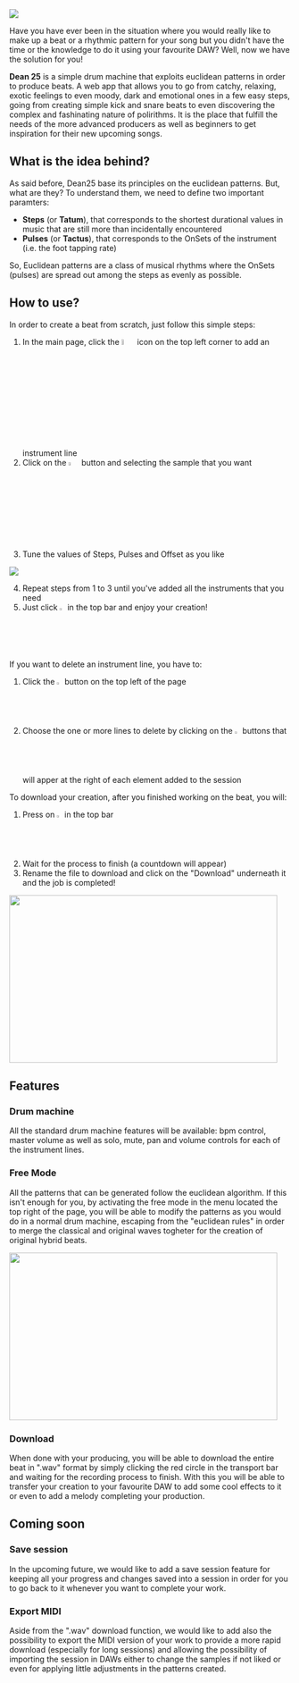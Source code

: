 
<img src="https://user-images.githubusercontent.com/58031924/104849071-2452df80-58e8-11eb-9e36-0f0105623ecb.png" style="vertical-align:middle" />

Have you have ever been in the situation where you would really like to make up a beat or a rhythmic pattern for your song but you didn't have the time or the knowledge to do it using your favourite DAW?
Well, now we have the solution for you!

__Dean 25__ is a simple drum machine that exploits euclidean patterns in order to produce beats.
A web app that allows you to go from catchy, relaxing, exotic feelings to even moody, dark and emotional ones in a few easy steps,  going from creating simple kick and snare beats to even discovering the complex and fashinating nature of polirithms.
It is the place that fulfill the needs of the more advanced producers as well as beginners to get inspiration for their new upcoming songs.

## What is the idea behind?
As said before, Dean25 base its principles on the euclidean patterns. 
But, what are they?
To understand them, we need to define two important paramters:
* __Steps__ (or __Tatum__), that corresponds to the shortest durational values in music that are still more than incidentally encountered
* __Pulses__ (or __Tactus__), that corresponds to the OnSets of the instrument (i.e. the foot tapping rate)

So, Euclidean patterns are a class of musical rhythms where the OnSets (pulses) are spread out among the steps as evenly as possible.

## How to use?
In order to create a beat from scratch, just follow this simple steps:
1. In the main page, click the <img src="https://user-images.githubusercontent.com/58031924/104848569-e1900800-58e5-11eb-881b-2438c40dcd30.PNG" width="5%" height="5%" /> icon on the top left corner to add an instrument line
2. Click on the <img src="https://user-images.githubusercontent.com/58031924/104848633-477c8f80-58e6-11eb-93db-3933158a3d50.PNG" width="4%" height="4%" /> button and selecting the sample that you want 
3.  Tune the values of Steps, Pulses and Offset as you like
  <img src="https://user-images.githubusercontent.com/58031924/104848707-89a5d100-58e6-11eb-96af-ccc001c16567.PNG"/>

4. Repeat steps from 1 to 3 until you've added all the instruments that you need
5. Just click <img src="https://user-images.githubusercontent.com/58031924/104848938-6deefa80-58e7-11eb-9064-e46a124724fa.PNG" width="2%" height="2%" /> in the top bar and enjoy your creation!

If you want to delete an instrument line, you have to:
1. Click the <img src="https://user-images.githubusercontent.com/58031924/104848841-dbe6f200-58e6-11eb-9f68-249f01e1878b.PNG" width="2%" height="2%" /> button on the top left of the page
2. Choose the one or more lines to delete by clicking on the <img src="https://user-images.githubusercontent.com/58031924/104848841-dbe6f200-58e6-11eb-9f68-249f01e1878b.PNG" width="2%" height="2%" /> buttons that will apper at the right of each element added to the session

To download your creation, after you finished working on the beat, you will:
1. Press on <img src="https://user-images.githubusercontent.com/58031924/104848885-1f416080-58e7-11eb-958d-eb5241d7d8f2.PNG" width="2%" height="2%" /> in the top bar
2. Wait for the process to finish (a countdown will appear)
3. Rename the file to download and click on the "Download" underneath it and the job is completed!  

<img src="https://user-images.githubusercontent.com/58031924/104848130-d89e3700-58e3-11eb-89bb-a06f3569bd00.gif" width="480" height="300" />

## Features

### Drum machine
All the standard drum machine features will be available: bpm control, master volume as well as solo, mute, pan and volume controls for each of the instrument lines.
### Free Mode
All the patterns that can be generated follow the euclidean algorithm.
If this isn't enough for you, by activating the free mode in the menu located the top right of the page, you will be able to modify the patterns as you would do in a normal drum machine, escaping from the "euclidean rules" in order to merge the classical and original waves togheter for the creation of original hybrid beats.

<img src="https://user-images.githubusercontent.com/58031924/104847883-a2ac8300-58e2-11eb-8091-5abe8a462a3d.gif" width="480" height="300" />

### Download
When done with your producing, you will be able to download the entire beat in ".wav" format by simply clicking the red circle in the transport bar and waiting for the recording process to finish.
With this you will be able to transfer your creation to your favourite DAW to add some cool effects to it or even to add a melody completing your production.

## Coming soon

### Save session
In the upcoming future, we would like to add a save session feature for keeping all your progress and changes saved into a session in order for you to go back to it whenever you want to complete your work.
### Export MIDI
Aside from the ".wav" download function, we would like to add also the possibility to export the MIDI version of your work to provide a more rapid download (especially for long sessions) and allowing the possibility of importing the session in DAWs either to change the samples if not liked or even for applying little adjustments in the patterns created.

